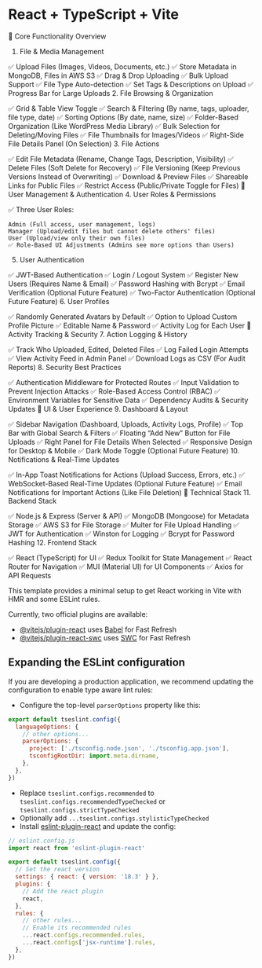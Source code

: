 # React + TypeScript + Vite

🔹 Core Functionality Overview
1. File & Media Management

✅ Upload Files (Images, Videos, Documents, etc.)
✅ Store Metadata in MongoDB, Files in AWS S3
✅ Drag & Drop Uploading
✅ Bulk Upload Support
✅ File Type Auto-detection
✅ Set Tags & Descriptions on Upload
✅ Progress Bar for Large Uploads
2. File Browsing & Organization

✅ Grid & Table View Toggle
✅ Search & Filtering (By name, tags, uploader, file type, date)
✅ Sorting Options (By date, name, size)
✅ Folder-Based Organization (Like WordPress Media Library)
✅ Bulk Selection for Deleting/Moving Files
✅ File Thumbnails for Images/Videos
✅ Right-Side File Details Panel (On Selection)
3. File Actions

✅ Edit File Metadata (Rename, Change Tags, Description, Visibility)
✅ Delete Files (Soft Delete for Recovery)
✅ File Versioning (Keep Previous Versions Instead of Overwriting)
✅ Download & Preview Files
✅ Shareable Links for Public Files
✅ Restrict Access (Public/Private Toggle for Files)
🔹 User Management & Authentication
4. User Roles & Permissions

✅ Three User Roles:

    Admin (Full access, user management, logs)
    Manager (Upload/edit files but cannot delete others' files)
    User (Upload/view only their own files)
    ✅ Role-Based UI Adjustments (Admins see more options than Users)

5. User Authentication

✅ JWT-Based Authentication
✅ Login / Logout System
✅ Register New Users (Requires Name & Email)
✅ Password Hashing with Bcrypt
✅ Email Verification (Optional Future Feature)
✅ Two-Factor Authentication (Optional Future Feature)
6. User Profiles

✅ Randomly Generated Avatars by Default
✅ Option to Upload Custom Profile Picture
✅ Editable Name & Password
✅ Activity Log for Each User
🔹 Activity Tracking & Security
7. Action Logging & History

✅ Track Who Uploaded, Edited, Deleted Files
✅ Log Failed Login Attempts
✅ View Activity Feed in Admin Panel
✅ Download Logs as CSV (For Audit Reports)
8. Security Best Practices

✅ Authentication Middleware for Protected Routes
✅ Input Validation to Prevent Injection Attacks
✅ Role-Based Access Control (RBAC)
✅ Environment Variables for Sensitive Data
✅ Dependency Audits & Security Updates
🔹 UI & User Experience
9. Dashboard & Layout

✅ Sidebar Navigation (Dashboard, Uploads, Activity Logs, Profile)
✅ Top Bar with Global Search & Filters
✅ Floating “Add New” Button for File Uploads
✅ Right Panel for File Details When Selected
✅ Responsive Design for Desktop & Mobile
✅ Dark Mode Toggle (Optional Future Feature)
10. Notifications & Real-Time Updates

✅ In-App Toast Notifications for Actions (Upload Success, Errors, etc.)
✅ WebSocket-Based Real-Time Updates (Optional Future Feature)
✅ Email Notifications for Important Actions (Like File Deletion)
🔹 Technical Stack
11. Backend Stack

✅ Node.js & Express (Server & API)
✅ MongoDB (Mongoose) for Metadata Storage
✅ AWS S3 for File Storage
✅ Multer for File Upload Handling
✅ JWT for Authentication
✅ Winston for Logging
✅ Bcrypt for Password Hashing
12. Frontend Stack

✅ React (TypeScript) for UI
✅ Redux Toolkit for State Management
✅ React Router for Navigation
✅ MUI (Material UI) for UI Components
✅ Axios for API Requests

This template provides a minimal setup to get React working in Vite with HMR and some ESLint rules.

Currently, two official plugins are available:

- [@vitejs/plugin-react](https://github.com/vitejs/vite-plugin-react/blob/main/packages/plugin-react/README.md) uses [Babel](https://babeljs.io/) for Fast Refresh
- [@vitejs/plugin-react-swc](https://github.com/vitejs/vite-plugin-react-swc) uses [SWC](https://swc.rs/) for Fast Refresh

## Expanding the ESLint configuration

If you are developing a production application, we recommend updating the configuration to enable type aware lint rules:

- Configure the top-level `parserOptions` property like this:

```js
export default tseslint.config({
  languageOptions: {
    // other options...
    parserOptions: {
      project: ['./tsconfig.node.json', './tsconfig.app.json'],
      tsconfigRootDir: import.meta.dirname,
    },
  },
})
```

- Replace `tseslint.configs.recommended` to `tseslint.configs.recommendedTypeChecked` or `tseslint.configs.strictTypeChecked`
- Optionally add `...tseslint.configs.stylisticTypeChecked`
- Install [eslint-plugin-react](https://github.com/jsx-eslint/eslint-plugin-react) and update the config:

```js
// eslint.config.js
import react from 'eslint-plugin-react'

export default tseslint.config({
  // Set the react version
  settings: { react: { version: '18.3' } },
  plugins: {
    // Add the react plugin
    react,
  },
  rules: {
    // other rules...
    // Enable its recommended rules
    ...react.configs.recommended.rules,
    ...react.configs['jsx-runtime'].rules,
  },
})
```
